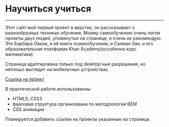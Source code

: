 # Научиться учиться
_________________________________

Этот сайт мой первый проект в верстке, он рассказывает о разнообразных техниках обучения.
Моему самообучению очень погли проекты двух людей, упомянутых на странице, я очень их рекомендую. Это Барбара Оакли, и её книги осамообучении, и Салман Хан, и его образовательная платформа Khan Academy(оссобенно курс математики).

Страница адаптирована только под desktop'ные разрешения, но неплошо выглядит на мобильтных устройствах.

[Cсылка на проект](https://romanlesnoy.github.io/how-to-learn/)

В практической работе использованны 
- HTML5, CSS3
- файловая структура организована по методлологии BEM 
- CSS анимации

Планируется добавить ссылки на проекты указанные на странице.
